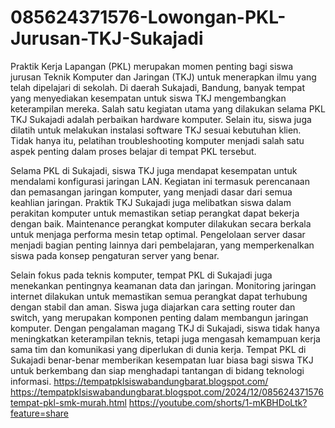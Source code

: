 # 085624371576-Lowongan-PKL-Jurusan-TKJ-Sukajadi
Praktik Kerja Lapangan (PKL) merupakan momen penting bagi siswa jurusan Teknik Komputer dan Jaringan (TKJ) untuk menerapkan ilmu yang telah dipelajari di sekolah. Di daerah Sukajadi, Bandung, banyak tempat yang menyediakan kesempatan untuk siswa TKJ mengembangkan keterampilan mereka. Salah satu kegiatan utama yang dilakukan selama PKL TKJ Sukajadi adalah perbaikan hardware komputer. Selain itu, siswa juga dilatih untuk melakukan instalasi software TKJ sesuai kebutuhan klien. Tidak hanya itu, pelatihan troubleshooting komputer menjadi salah satu aspek penting dalam proses belajar di tempat PKL tersebut.

Selama PKL di Sukajadi, siswa TKJ juga mendapat kesempatan untuk mendalami konfigurasi jaringan LAN. Kegiatan ini termasuk perencanaan dan pemasangan jaringan komputer, yang menjadi dasar dari semua keahlian jaringan. Praktik TKJ Sukajadi juga melibatkan siswa dalam perakitan komputer untuk memastikan setiap perangkat dapat bekerja dengan baik. Maintenance perangkat komputer dilakukan secara berkala untuk menjaga performa mesin tetap optimal. Pengelolaan server dasar menjadi bagian penting lainnya dari pembelajaran, yang memperkenalkan siswa pada konsep pengaturan server yang benar.

Selain fokus pada teknis komputer, tempat PKL di Sukajadi juga menekankan pentingnya keamanan data dan jaringan. Monitoring jaringan internet dilakukan untuk memastikan semua perangkat dapat terhubung dengan stabil dan aman. Siswa juga diajarkan cara setting router dan switch, yang merupakan komponen penting dalam membangun jaringan komputer. Dengan pengalaman magang TKJ di Sukajadi, siswa tidak hanya meningkatkan keterampilan teknis, tetapi juga mengasah kemampuan kerja sama tim dan komunikasi yang diperlukan di dunia kerja. Tempat PKL di Sukajadi benar-benar memberikan kesempatan luar biasa bagi siswa TKJ untuk berkembang dan siap menghadapi tantangan di bidang teknologi informasi.
https://tempatpklsiswabandungbarat.blogspot.com/
https://tempatpklsiswabandungbarat.blogspot.com/2024/12/085624371576tempat-pkl-smk-murah.html
https://youtube.com/shorts/1-mKBHDoLtk?feature=share
